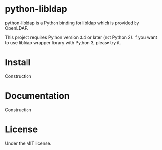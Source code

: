 # python-libldap

python-libldap is a Python binding for libldap which is provided by OpenLDAP.

This project requires Python version 3.4 or later (not Python 2).
If you want to use libldap wrapper library with Python 3, please try it.

# Install

Construction

# Documentation

Construction

# License

Under the MIT license.
